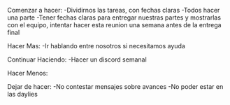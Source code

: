 Comenzar a hacer:
-Dividirnos las tareas, con fechas claras
-Todos hacer una parte
-Tener fechas claras para entregar nuestras partes y mostrarlas con el equipo, intentar hacer esta reunion una semana antes de la entrega final

Hacer Mas:
-Ir hablando entre nosotros si necesitamos ayuda

Continuar Haciendo:
-Hacer un discord semanal

Hacer Menos:

Dejar de hacer:
-No contestar mensajes sobre avances
-No poder estar en las daylies 

